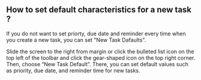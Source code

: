 ## How to set default characteristics for a new task ?
If you do not want to set priorty, due date and reminder every time when you create a new task, you can set "New Task Dafaults".

Slide the screen to the right from margin or click the bulleted list icon on the top left of the toolbar and click the gear-shaped icon on the top right corner. Then, choose “New Task Default”. There, you can set default values such as priority, due date, and reminder time for new tasks.
